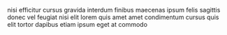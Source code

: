 nisi efficitur cursus gravida interdum finibus maecenas ipsum felis sagittis
donec vel feugiat nisi elit lorem quis amet amet condimentum cursus quis elit
tortor dapibus etiam ipsum eget at commodo
